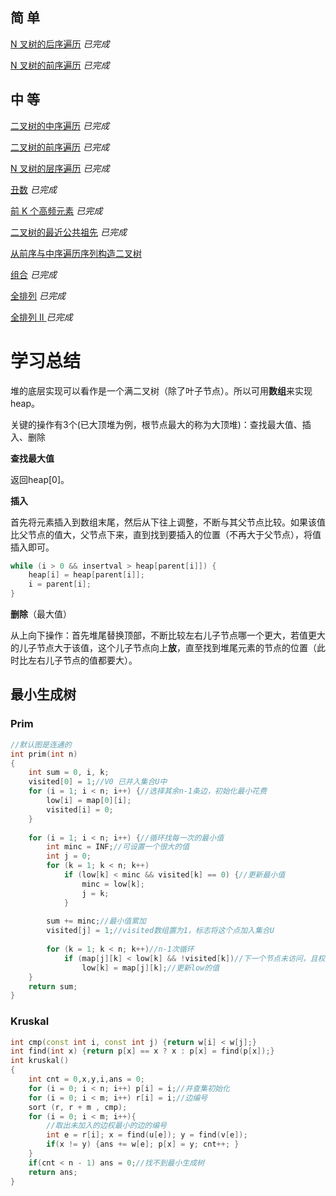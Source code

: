 ## 简 单

[N 叉树的后序遍历](https://github.com/libracjj/AlgorithmQIUZHAO/blob/master/Week_02/Leetcode_590.cpp)          *已完成*

[N 叉树的前序遍历](https://github.com/libracjj/AlgorithmQIUZHAO/blob/master/Week_02/Leetcode_589.cpp)          *已完成*

## 中 等

[二叉树的中序遍历](https://github.com/libracjj/AlgorithmQIUZHAO/blob/master/Week_02/Leetcode_94.cpp)          *已完成*

[二叉树的前序遍历](https://github.com/libracjj/AlgorithmQIUZHAO/blob/master/Week_02/Leetcode_144.cpp)          *已完成*

[N 叉树的层序遍历](https://leetcode-cn.com/problems/n-ary-tree-level-order-traversal/)          *已完成*		  

[丑数](https://leetcode-cn.com/problems/chou-shu-lcof/)          *已完成*		

[前 K 个高频元素](https://github.com/libracjj/AlgorithmQIUZHAO/blob/master/Week_02/Leetcode_347.cpp)          *已完成*		

[二叉树的最近公共祖先](https://leetcode-cn.com/problems/lowest-common-ancestor-of-a-binary-tree/)          *已完成*          			

[从前序与中序遍历序列构造二叉树](https://leetcode-cn.com/problems/construct-binary-tree-from-preorder-and-inorder-traversal)          			

[组合](https://github.com/libracjj/AlgorithmQIUZHAO/blob/master/Week_02/Leetcode_77.cpp)          *已完成*			

[全排列](https://github.com/libracjj/AlgorithmQIUZHAO/blob/master/Week_02/Leetcode_46.cpp)          *已完成*		

[全排列 II ](https://github.com/libracjj/AlgorithmQIUZHAO/blob/master/Week_02/Leetcode_47.cpp)          *已完成*		

# 学习总结

堆的底层实现可以看作是一个满二叉树（除了叶子节点）。所以可用**数组**来实现heap。

关键的操作有3个(已大顶堆为例，根节点最大的称为大顶堆)：查找最大值、插入、删除

**查找最大值**

返回heap[0]。

**插入**

首先将元素插入到数组末尾，然后从下往上调整，不断与其父节点比较。如果该值比父节点的值大，父节点下来，直到找到要插入的位置（不再大于父节点），将值插入即可。

```c++
while (i > 0 && insertval > heap[parent[i]]) {
	heap[i] = heap[parent[i]];
	i = parent[i];
}
```

**删除**（最大值）

从上向下操作：首先堆尾替换顶部，不断比较左右儿子节点哪一个更大，若值更大的儿子节点大于该值，这个儿子节点向上**放**，直至找到堆尾元素的节点的位置（此时比左右儿子节点的值都要大）。

## 最小生成树

### Prim  

```c++
//默认图是连通的
int prim(int n)
{
    int sum = 0, i, k;
    visited[0] = 1;//V0 已并入集合U中
    for (i = 1; i < n; i++) {//选择其余n-1条边，初始化最小花费
        low[i] = map[0][i];
        visited[i] = 0;
    }
    
    for (i = 1; i < n; i++) {//循环找每一次的最小值
        int minc = INF;//可设置一个很大的值
        int j = 0;
        for (k = 1; k < n; k++)
            if (low[k] < minc && visited[k] == 0) {//更新最小值
                minc = low[k];
                j = k;
            }
        
        sum += minc;//最小值累加
        visited[j] = 1;//visited数组置为1，标志将这个点加入集合U
        
        for (k = 1; k < n; k++)//n-1次循环
            if (map[j][k] < low[k] && !visited[k])//下一个节点未访问，且权值小于当前值
                low[k] = map[j][k];//更新low的值
    }
    return sum;
}
```

### Kruskal

```c++
int cmp(const int i, const int j) {return w[i] < w[j];}
int find(int x) {return p[x] == x ? x : p[x] = find(p[x]);}
int kruskal()
{
    int cnt = 0,x,y,i,ans = 0;
    for (i = 0; i < n; i++) p[i] = i;//并查集初始化
    for (i = 0; i < m; i++) r[i] = i;//边编号
    sort (r, r + m , cmp);
    for (i = 0; i < m; i++){
        //取出未加入的边权最小的边的编号 
        int e = r[i]; x = find(u[e]); y = find(v[e]);
        if(x != y) {ans += w[e]; p[x] = y; cnt++; }
    }
    if(cnt < n - 1) ans = 0;//找不到最小生成树 
    return ans;
}
```

